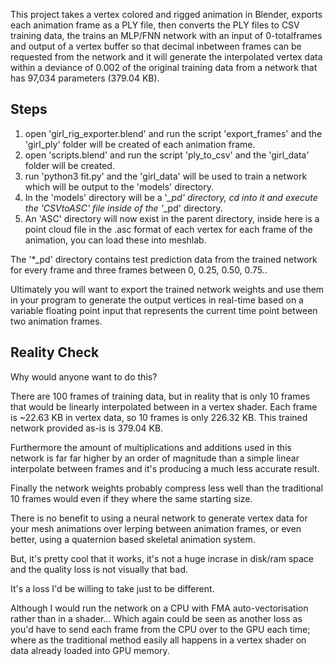 This project takes a vertex colored and rigged animation in Blender, exports each animation frame as a PLY file, then converts the PLY files to CSV training data, the trains an MLP/FNN network with an input of 0-totalframes and output of a vertex buffer so that decimal inbetween frames can be requested from the network and it will generate the interpolated vertex data within a deviance of 0.002 of the original training data from a network that has 97,034 parameters (379.04 KB).

## Steps
1. open 'girl_rig_exporter.blend' and run the script 'export_frames' and the 'girl_ply' folder will be created of each animation frame.
2. open 'scripts.blend' and run the script 'ply_to_csv' and the 'girl_data' folder will be created.
3. run 'python3 fit.py' and the 'girl_data' will be used to train a network which will be output to the 'models' directory.
4. In the 'models' directory will be a '*_pd' directory, cd into it and execute the 'CSVtoASC' file inside of the '*_pd' directory.
5. An 'ASC' directory will now exist in the parent directory, inside here is a point cloud file in the .asc format of each vertex
for each frame of the animation, you can load these into meshlab.

The '*_pd' directory contains test prediction data from the trained network for every frame and three frames between 0, 0.25, 0.50, 0.75..

Ultimately you will want to export the trained network weights and use them in your program to generate the output vertices in real-time
based on a variable floating point input that represents the current time point between two animation frames.

## Reality Check
Why would anyone want to do this?

There are 100 frames of training data, but in reality that is only 10 frames that would be linearly interpolated between in a vertex
shader. Each frame is ~22.63 KB in vertex data, so 10 frames is only 226.32 KB. This trained network provided as-is is 379.04 KB.

Furthermore the amount of multiplications and additions used in this network is far far higher by an order of magnitude than a simple
linear interpolate between frames and it's producing a much less accurate result.

Finally the network weights probably compress less well than the traditional 10 frames would even if they where the same starting size.

There is no benefit to using a neural network to generate vertex data for your mesh animations over lerping between animation frames,
or even better, using a quaternion based skeletal animation system.

But, it's pretty cool that it works, it's not a huge incrase in disk/ram space and the quality loss is not visually that bad.

It's a loss I'd be willing to take just to be different.

Although I would run the network on a CPU with FMA auto-vectorisation rather than in a shader... Which again could be seen as another loss
as you'd have to send each frame from the CPU over to the GPU each time; where as the traditional method easily all happens in a vertex shader
on data already loaded into GPU memory.

